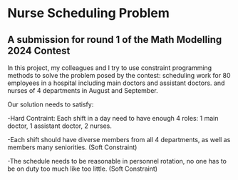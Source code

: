 # Nurse Scheduling Problem
## A submission for round 1 of the Math Modelling 2024 Contest
In this project, my colleagues and I try to use constraint programming methods to solve the problem posed by the contest: scheduling work for 80 employees in a hospital including main doctors and assistant doctors. and nurses of 4 departments in August and September.

Our solution needs to satisfy: 

 -Hard Contraint: Each shift in a day need to have enough 4 roles: 1 main doctor, 1 assistant doctor, 2 nurses.

 -Each shift should have diverse members from all 4 departments, as well as members
many seniorities. (Soft Constraint)

 -The schedule needs to be reasonable in personnel rotation, no one has to be on duty too much
like too little. (Soft Constraint)

